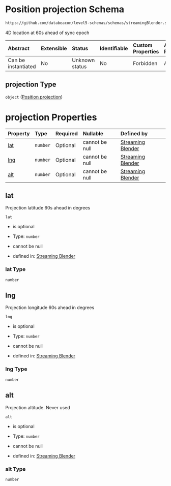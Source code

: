 # Position projection Schema

```txt
https://github.com/databeacon/level5-schemas/schemas/streamingBlender.schema.json#/properties/flights/properties/synced/properties/projection
```

4D location at 60s ahead of sync epoch

| Abstract            | Extensible | Status         | Identifiable | Custom Properties | Additional Properties | Access Restrictions | Defined In                                                                                      |
| :------------------ | :--------- | :------------- | :----------- | :---------------- | :-------------------- | :------------------ | :---------------------------------------------------------------------------------------------- |
| Can be instantiated | No         | Unknown status | No           | Forbidden         | Allowed               | none                | [streamingBlender.schema.json\*](../../out/streamingBlender.schema.json "open original schema") |

## projection Type

`object` ([Position projection](streamingblender-properties-flight-object-properties-synced-flight-object-properties-position-projection.md))

# projection Properties

| Property    | Type     | Required | Nullable       | Defined by                                                                                                                                                                                                                                                                                                     |
| :---------- | :------- | :------- | :------------- | :------------------------------------------------------------------------------------------------------------------------------------------------------------------------------------------------------------------------------------------------------------------------------------------------------------- |
| [lat](#lat) | `number` | Optional | cannot be null | [Streaming Blender](streamingblender-properties-flight-object-properties-synced-flight-object-properties-position-projection-properties-lat.md "https://github.com/databeacon/level5-schemas/schemas/streamingBlender.schema.json#/properties/flights/properties/synced/properties/projection/properties/lat") |
| [lng](#lng) | `number` | Optional | cannot be null | [Streaming Blender](streamingblender-properties-flight-object-properties-synced-flight-object-properties-position-projection-properties-lng.md "https://github.com/databeacon/level5-schemas/schemas/streamingBlender.schema.json#/properties/flights/properties/synced/properties/projection/properties/lng") |
| [alt](#alt) | `number` | Optional | cannot be null | [Streaming Blender](streamingblender-properties-flight-object-properties-synced-flight-object-properties-position-projection-properties-alt.md "https://github.com/databeacon/level5-schemas/schemas/streamingBlender.schema.json#/properties/flights/properties/synced/properties/projection/properties/alt") |

## lat

Projection latitude 60s ahead in degrees

`lat`

*   is optional

*   Type: `number`

*   cannot be null

*   defined in: [Streaming Blender](streamingblender-properties-flight-object-properties-synced-flight-object-properties-position-projection-properties-lat.md "https://github.com/databeacon/level5-schemas/schemas/streamingBlender.schema.json#/properties/flights/properties/synced/properties/projection/properties/lat")

### lat Type

`number`

## lng

Projection longitude 60s ahead in degrees

`lng`

*   is optional

*   Type: `number`

*   cannot be null

*   defined in: [Streaming Blender](streamingblender-properties-flight-object-properties-synced-flight-object-properties-position-projection-properties-lng.md "https://github.com/databeacon/level5-schemas/schemas/streamingBlender.schema.json#/properties/flights/properties/synced/properties/projection/properties/lng")

### lng Type

`number`

## alt

Projection altitude. Never used

`alt`

*   is optional

*   Type: `number`

*   cannot be null

*   defined in: [Streaming Blender](streamingblender-properties-flight-object-properties-synced-flight-object-properties-position-projection-properties-alt.md "https://github.com/databeacon/level5-schemas/schemas/streamingBlender.schema.json#/properties/flights/properties/synced/properties/projection/properties/alt")

### alt Type

`number`
